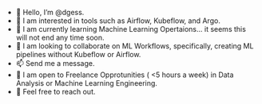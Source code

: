 - 👋 Hello, I’m @dgess.
- 👀 I am interested in tools such as Airflow, Kubeflow, and Argo.
- 🌱 I am currently learning Machine Learning Opertaions... it seems this will not end any time soon.
- 💞️ I am looking to collaborate on ML Workflows, specifically, creating ML pipelines without Kubeflow or Airflow.
- 📫 Send me a message.
- 📡 I am open to Freelance Opprotunities ( <5 hours a week) in Data Analysis or Machine Learning Engineering.
- 🔖 Feel free to reach out.
